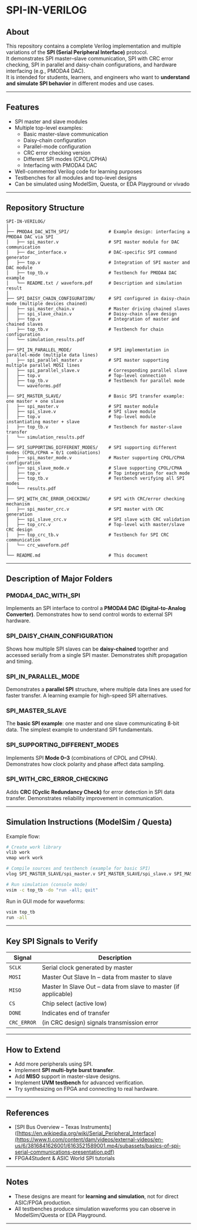 # SPI-IN-VERILOG

## About
This repository contains a complete Verilog implementation and multiple variations of the **SPI (Serial Peripheral Interface)** protocol.  
It demonstrates SPI master–slave communication, SPI with CRC error checking, SPI in parallel and daisy-chain configurations, and hardware interfacing (e.g., PMODA4 DAC).  
It is intended for students, learners, and engineers who want to **understand and simulate SPI behavior** in different modes and use cases.

---

## Features
- SPI master and slave modules
- Multiple top-level examples:
  - Basic master-slave communication
  - Daisy-chain configuration
  - Parallel-mode configuration
  - CRC error checking version
  - Different SPI modes (CPOL/CPHA)
  - Interfacing with PMODA4 DAC
- Well-commented Verilog code for learning purposes
- Testbenches for all modules and top-level designs
- Can be simulated using ModelSim, Questa, or EDA Playground or vivado

---

## Repository Structure
```
SPI-IN-VERILOG/
│
├── PMODA4_DAC_WITH_SPI/               # Example design: interfacing a PMODA4 DAC via SPI
│   ├── spi_master.v                   # SPI master module for DAC communication
│   ├── dac_interface.v                # DAC-specific SPI command generator
│   ├── top.v                          # Integration of SPI master and DAC module
│   ├── top_tb.v                       # Testbench for PMODA4 DAC example
│   └── README.txt / waveform.pdf      # Description and simulation result
│
├── SPI_DAISY_CHAIN_CONFIGURATION/     # SPI configured in daisy-chain mode (multiple devices chained)
│   ├── spi_master_chain.v             # Master driving chained slaves
│   ├── spi_slave_chain.v              # Daisy-chain slave design
│   ├── top.v                          # Integration of master and chained slaves
│   ├── top_tb.v                       # Testbench for chain configuration
│   └── simulation_results.pdf
│
├── SPI_IN_PARALLEL_MODE/              # SPI implementation in parallel-mode (multiple data lines)
│   ├── spi_parallel_master.v          # SPI master supporting multiple parallel MOSI lines
│   ├── spi_parallel_slave.v           # Corresponding parallel slave
│   ├── top.v                          # Top-level connection
│   ├── top_tb.v                       # Testbench for parallel mode
│   └── waveforms.pdf
│
├── SPI_MASTER_SLAVE/                  # Basic SPI transfer example: one master + one slave
│   ├── spi_master.v                   # SPI master module
│   ├── spi_slave.v                    # SPI slave module
│   ├── top.v                          # Top-level module instantiating master + slave
│   ├── top_tb.v                       # Testbench for master-slave transfer
│   └── simulation_results.pdf
│
├── SPI_SUPPORTING_DIFFERENT_MODES/    # SPI supporting different modes (CPOL/CPHA = 0/1 combinations)
│   ├── spi_master_mode.v              # Master supporting CPOL/CPHA configuration
│   ├── spi_slave_mode.v               # Slave supporting CPOL/CPHA
│   ├── top.v                          # Top integration for each mode
│   ├── top_tb.v                       # Testbench verifying all SPI modes
│   └── results.pdf
│
├── SPI_WITH_CRC_ERROR_CHECKING/       # SPI with CRC/error checking mechanism
│   ├── spi_master_crc.v               # SPI master with CRC generation
│   ├── spi_slave_crc.v                # SPI slave with CRC validation
│   ├── top_crc.v                      # Top-level with master/slave CRC design
│   ├── top_crc_tb.v                   # Testbench for SPI CRC communication
│   └── crc_waveform.pdf
│
└── README.md                          # This document
```

---

## Description of Major Folders

###  PMODA4_DAC_WITH_SPI
Implements an SPI interface to control a **PMODA4 DAC (Digital-to-Analog Converter)**. Demonstrates how to send control words to external SPI hardware.

###  SPI_DAISY_CHAIN_CONFIGURATION
Shows how multiple SPI slaves can be **daisy-chained** together and accessed serially from a single SPI master. Demonstrates shift propagation and timing.

###  SPI_IN_PARALLEL_MODE
Demonstrates a **parallel SPI** structure, where multiple data lines are used for faster transfer. A learning example for high-speed SPI alternatives.

###  SPI_MASTER_SLAVE
The **basic SPI example**: one master and one slave communicating 8-bit data. The simplest example to understand SPI fundamentals.

###  SPI_SUPPORTING_DIFFERENT_MODES
Implements SPI **Mode 0–3** (combinations of CPOL and CPHA). Demonstrates how clock polarity and phase affect data sampling.

###  SPI_WITH_CRC_ERROR_CHECKING
Adds **CRC (Cyclic Redundancy Check)** for error detection in SPI data transfer. Demonstrates reliability improvement in communication.

---

## Simulation Instructions (ModelSim / Questa)
Example flow:

```bash
# Create work library
vlib work
vmap work work

# Compile sources and testbench (example for basic SPI)
vlog SPI_MASTER_SLAVE/spi_master.v SPI_MASTER_SLAVE/spi_slave.v SPI_MASTER_SLAVE/top.v SPI_MASTER_SLAVE/top_tb.v

# Run simulation (console mode)
vsim -c top_tb -do "run -all; quit"
```

Run in GUI mode for waveforms:

```bash
vsim top_tb
run -all
```

---

## Key SPI Signals to Verify
| Signal | Description |
|--------|--------------|
| `SCLK` | Serial clock generated by master |
| `MOSI` | Master Out Slave In – data from master to slave |
| `MISO` | Master In Slave Out – data from slave to master (if applicable) |
| `CS`   | Chip select (active low) |
| `DONE` | Indicates end of transfer |
| `CRC_ERROR` | (in CRC design) signals transmission error |

---

## How to Extend
- Add more peripherals using SPI.
- Implement **SPI multi-byte burst transfer**.
- Add **MISO** support in master-slave designs.
- Implement **UVM testbench** for advanced verification.
- Try synthesizing on FPGA and connecting to real hardware.

---

## References
- [SPI Bus Overview – Texas Instruments]([https://en.wikipedia.org/wiki/Serial_Peripheral_Interface](https://www.ti.com/content/dam/videos/external-videos/en-us/6/3816841626001/6163521589001.mp4/subassets/basics-of-spi-serial-communications-presentation.pdf)
- FPGA4Student & ASIC World SPI tutorials

---

## Notes
- These designs are meant for **learning and simulation**, not for direct ASIC/FPGA production.
- All testbenches produce simulation waveforms you can observe in ModelSim/Questa or EDA Playground.

---

